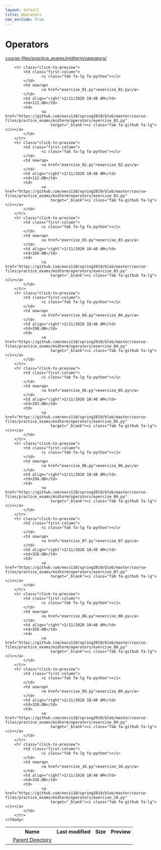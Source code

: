 ```yaml
---
layout: default
title: Operators
nav_exclude: True
---
```


# Operators

[course-files/practice_exams/midterm/operators/](.)

<table class="tbl-files">
    <tbody>
        <tr>
            <th valign="top"></th>
            <th>Name</th>
            <th>Last modified</th>
            <th>Size</th>
            <th>Preview</th>
        </tr>
        <tr>
            <td valign="top">
                <i class="fa fa-folder-open"></i>
            </td>
            <td><a href="../">Parent Directory</a></td>
            <td>&nbsp;</td>
            <td>&nbsp;</td>
            <td>&nbsp;</td>
        </tr>

        <tr class="click-to-preview">
            <td class="first-column">
                    <i class="fab fa-lg fa-python"></i>
            </td>
            <td nowrap>
                    <a href="exercise_01.py">exercise_01.py</a>
            </td>
            <td align="right">2/11/2020 10:40 AM</td>
            <td>112.0B</td>
            <td>
                    <a href="https://github.com/eecs110/spring2019/blob/master/course-files/practice_exams/midterm/operators/exercise_01.py"
                        target="_blank"><i class="fab fa-github fa-lg"></i></a>
            </td>
        </tr>
        <tr class="click-to-preview">
            <td class="first-column">
                    <i class="fab fa-lg fa-python"></i>
            </td>
            <td nowrap>
                    <a href="exercise_02.py">exercise_02.py</a>
            </td>
            <td align="right">2/11/2020 10:40 AM</td>
            <td>112.0B</td>
            <td>
                    <a href="https://github.com/eecs110/spring2019/blob/master/course-files/practice_exams/midterm/operators/exercise_02.py"
                        target="_blank"><i class="fab fa-github fa-lg"></i></a>
            </td>
        </tr>
        <tr class="click-to-preview">
            <td class="first-column">
                    <i class="fab fa-lg fa-python"></i>
            </td>
            <td nowrap>
                    <a href="exercise_03.py">exercise_03.py</a>
            </td>
            <td align="right">2/11/2020 10:40 AM</td>
            <td>284.0B</td>
            <td>
                    <a href="https://github.com/eecs110/spring2019/blob/master/course-files/practice_exams/midterm/operators/exercise_03.py"
                        target="_blank"><i class="fab fa-github fa-lg"></i></a>
            </td>
        </tr>
        <tr class="click-to-preview">
            <td class="first-column">
                    <i class="fab fa-lg fa-python"></i>
            </td>
            <td nowrap>
                    <a href="exercise_04.py">exercise_04.py</a>
            </td>
            <td align="right">2/11/2020 10:40 AM</td>
            <td>298.0B</td>
            <td>
                    <a href="https://github.com/eecs110/spring2019/blob/master/course-files/practice_exams/midterm/operators/exercise_04.py"
                        target="_blank"><i class="fab fa-github fa-lg"></i></a>
            </td>
        </tr>
        <tr class="click-to-preview">
            <td class="first-column">
                    <i class="fab fa-lg fa-python"></i>
            </td>
            <td nowrap>
                    <a href="exercise_05.py">exercise_05.py</a>
            </td>
            <td align="right">2/11/2020 10:40 AM</td>
            <td>293.0B</td>
            <td>
                    <a href="https://github.com/eecs110/spring2019/blob/master/course-files/practice_exams/midterm/operators/exercise_05.py"
                        target="_blank"><i class="fab fa-github fa-lg"></i></a>
            </td>
        </tr>
        <tr class="click-to-preview">
            <td class="first-column">
                    <i class="fab fa-lg fa-python"></i>
            </td>
            <td nowrap>
                    <a href="exercise_06.py">exercise_06.py</a>
            </td>
            <td align="right">2/11/2020 10:40 AM</td>
            <td>294.0B</td>
            <td>
                    <a href="https://github.com/eecs110/spring2019/blob/master/course-files/practice_exams/midterm/operators/exercise_06.py"
                        target="_blank"><i class="fab fa-github fa-lg"></i></a>
            </td>
        </tr>
        <tr class="click-to-preview">
            <td class="first-column">
                    <i class="fab fa-lg fa-python"></i>
            </td>
            <td nowrap>
                    <a href="exercise_07.py">exercise_07.py</a>
            </td>
            <td align="right">2/11/2020 10:40 AM</td>
            <td>326.0B</td>
            <td>
                    <a href="https://github.com/eecs110/spring2019/blob/master/course-files/practice_exams/midterm/operators/exercise_07.py"
                        target="_blank"><i class="fab fa-github fa-lg"></i></a>
            </td>
        </tr>
        <tr class="click-to-preview">
            <td class="first-column">
                    <i class="fab fa-lg fa-python"></i>
            </td>
            <td nowrap>
                    <a href="exercise_08.py">exercise_08.py</a>
            </td>
            <td align="right">2/11/2020 10:40 AM</td>
            <td>356.0B</td>
            <td>
                    <a href="https://github.com/eecs110/spring2019/blob/master/course-files/practice_exams/midterm/operators/exercise_08.py"
                        target="_blank"><i class="fab fa-github fa-lg"></i></a>
            </td>
        </tr>
        <tr class="click-to-preview">
            <td class="first-column">
                    <i class="fab fa-lg fa-python"></i>
            </td>
            <td nowrap>
                    <a href="exercise_09.py">exercise_09.py</a>
            </td>
            <td align="right">2/11/2020 10:40 AM</td>
            <td>320.0B</td>
            <td>
                    <a href="https://github.com/eecs110/spring2019/blob/master/course-files/practice_exams/midterm/operators/exercise_09.py"
                        target="_blank"><i class="fab fa-github fa-lg"></i></a>
            </td>
        </tr>
        <tr class="click-to-preview">
            <td class="first-column">
                    <i class="fab fa-lg fa-python"></i>
            </td>
            <td nowrap>
                    <a href="exercise_10.py">exercise_10.py</a>
            </td>
            <td align="right">2/11/2020 10:40 AM</td>
            <td>336.0B</td>
            <td>
                    <a href="https://github.com/eecs110/spring2019/blob/master/course-files/practice_exams/midterm/operators/exercise_10.py"
                        target="_blank"><i class="fab fa-github fa-lg"></i></a>
            </td>
        </tr>
    </tbody>
</table>

